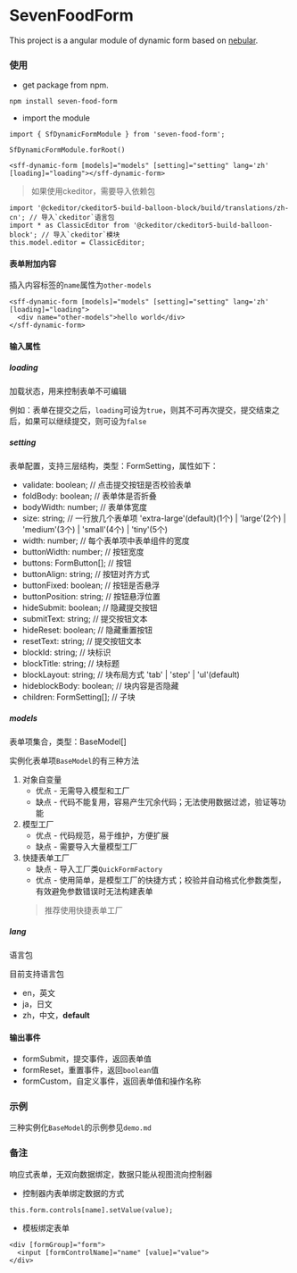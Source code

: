 # SevenFoodForm

This project is a angular module of dynamic form based on [nebular](https://github.com/akveo/nebular).

### 使用

- get package from npm.

```
npm install seven-food-form
```

- import the module

```
import { SfDynamicFormModule } from 'seven-food-form';

SfDynamicFormModule.forRoot()
```

```
<sff-dynamic-form [models]="models" [setting]="setting" lang='zh' [loading]="loading"></sff-dynamic-form>
```

> 如果使用ckeditor，需要导入依赖包

```
import '@ckeditor/ckeditor5-build-balloon-block/build/translations/zh-cn'; // 导入`ckeditor`语言包
import * as ClassicEditor from '@ckeditor/ckeditor5-build-balloon-block'; // 导入`ckeditor`模块
this.model.editor = ClassicEditor;
```

#### 表单附加内容

插入内容标签的`name`属性为`other-models`

```
<sff-dynamic-form [models]="models" [setting]="setting" lang='zh' [loading]="loading">
  <div name="other-models">hello world</div>
</sff-dynamic-form>
```

#### 输入属性

##### loading

加载状态，用来控制表单不可编辑

例如：表单在提交之后，`loading`可设为`true`，则其不可再次提交，提交结束之后，如果可以继续提交，则可设为`false`

##### setting

表单配置，支持三层结构，类型：FormSetting，属性如下：

- validate: boolean; // 点击提交按钮是否校验表单
- foldBody: boolean; // 表单体是否折叠
- bodyWidth: number; // 表单体宽度
- size: string; // 一行放几个表单项 'extra-large'(default)(1个) | 'large'(2个) | 'medium'(3个) | 'small'(4个) | 'tiny'(5个)
- width: number; // 每个表单项中表单组件的宽度
- buttonWidth: number; // 按钮宽度
- buttons: FormButton[]; // 按钮
- buttonAlign: string; // 按钮对齐方式
- buttonFixed: boolean; // 按钮是否悬浮
- buttonPosition: string; // 按钮悬浮位置
- hideSubmit: boolean; // 隐藏提交按钮
- submitText: string; // 提交按钮文本
- hideReset: boolean; // 隐藏重置按钮
- resetText: string; // 提交按钮文本
- blockId: string; // 块标识
- blockTitle: string; // 块标题
- blockLayout: string; // 块布局方式 'tab' | 'step' | 'ul'(default)
- hideblockBody: boolean; // 块内容是否隐藏
- children: FormSetting[]; // 子块

##### models

表单项集合，类型：BaseModel<any>[]

实例化表单项`BaseModel`的有三种方法

1. 对象自变量
   - 优点 - 无需导入模型和工厂
   - 缺点 - 代码不能复用，容易产生冗余代码；无法使用数据过滤，验证等功能
2. 模型工厂
   - 优点 - 代码规范，易于维护，方便扩展
   - 缺点 - 需要导入大量模型工厂
3. 快捷表单工厂
   - 缺点 - 导入工厂类`QuickFormFactory`
   - 优点 - 使用简单，是模型工厂的快捷方式；校验并自动格式化参数类型，有效避免参数错误时无法构建表单
   > 推荐使用快捷表单工厂

##### lang

语言包

目前支持语言包

- en，英文
- ja，日文
- zh，中文，**default**

#### 输出事件

- formSubmit，提交事件，返回表单值
- formReset，重置事件，返回`boolean`值
- formCustom，自定义事件，返回表单值和操作名称

### 示例

三种实例化`BaseModel`的示例参见`demo.md`

### 备注

响应式表单，无双向数据绑定，数据只能从视图流向控制器

- 控制器内表单绑定数据的方式
```
this.form.controls[name].setValue(value);
```

- 模板绑定表单
```
<div [formGroup]="form">
  <input [formControlName]="name" [value]="value">
</div>  
```
